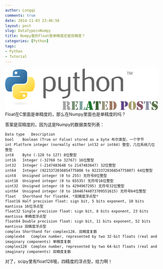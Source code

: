 ```yaml
---
author: Longqi
comments: true
date: 2014-11-03 23:46:58
layout: post
slug: DataTypeinNumpy
title: Numpy里的Float是单精度还是双精度？
categories: [Python]
tags:
- Python
- Tutorial
---
```

![Python Related Posts](/public/images/python.png)
Float在C里面是单精度的，那么在Numpy里面也是单精度的吗？

答案是双精度的，因为这是Numpy的数据类型列表：

	Data type	Description
	bool	Boolean (True or False) stored as a byte 布尔类型，一个字节
	int	Platform integer (normally either int32 or int64) 整型，几位系统几位整型
	int8	Byte (-128 to 127) 8位整型
	int16	Integer (-32768 to 32767) 16位整型
	int32	Integer (-2147483648 to 2147483647) 32位整型
	int64	Integer (9223372036854775808 to 9223372036854775807) 64位整型
	uint8	Unsigned integer (0 to 255) 无符号8位整型
	uint16	Unsigned integer (0 to 65535) 无符号16位整型
	uint32	Unsigned integer (0 to 4294967295) 无符号32位整型
	uint64	Unsigned integer (0 to 18446744073709551615) 无符号64位整型
	float	Shorthand for float64. *双精度浮点型*
	float16	Half precision float: sign bit, 5 bits exponent, 10 bits mantissa 16位浮点型
	float32	Single precision float: sign bit, 8 bits exponent, 23 bits mantissa 单精度浮点型
	float64	Double precision float: sign bit, 11 bits exponent, 52 bits mantissa 双精度浮点型
	complex	Shorthand for complex128. 双精度复数
	complex64	Complex number, represented by two 32-bit floats (real and imaginary components) 单精度复数
	complex128	Complex number, represented by two 64-bit floats (real and imaginary components) 双精度复数

对了，scipy里有float128哦，四精度的浮点型，给力啊！